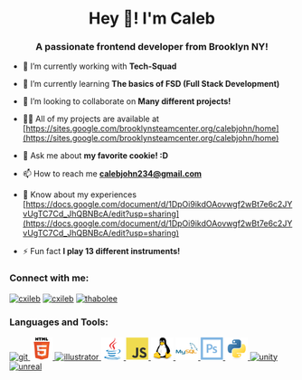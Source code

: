 <h1 align="center">Hey 👋! I'm Caleb</h1>
<h3 align="center">A passionate frontend developer from Brooklyn NY!</h3>

- 🔭 I’m currently working with **Tech-Squad**

- 🌱 I’m currently learning **The basics of FSD (Full Stack Development)**

- 👯 I’m looking to collaborate on **Many different projects!**

- 👨‍💻 All of my projects are available at [https://sites.google.com/brooklynsteamcenter.org/calebjohn/home](https://sites.google.com/brooklynsteamcenter.org/calebjohn/home)

- 💬 Ask me about **my favorite cookie! :D**

- 📫 How to reach me **calebjohn234@gmail.com**

- 📄 Know about my experiences [https://docs.google.com/document/d/1DpOi9ikdOAovwgf2wBt7e6c2JYvUgTC7Cd_JhQBNBcA/edit?usp=sharing](https://docs.google.com/document/d/1DpOi9ikdOAovwgf2wBt7e6c2JYvUgTC7Cd_JhQBNBcA/edit?usp=sharing)

- ⚡ Fun fact **I play 13 different instruments!**

<h3 align="left">Connect with me:</h3>
<p align="left">
<a href="https://twitter.com/cxileb" target="blank"><img align="center" src="https://raw.githubusercontent.com/rahuldkjain/github-profile-readme-generator/master/src/images/icons/Social/twitter.svg" alt="cxileb" height="30" width="40" /></a>
<a href="https://instagram.com/cxileb" target="blank"><img align="center" src="https://raw.githubusercontent.com/rahuldkjain/github-profile-readme-generator/master/src/images/icons/Social/instagram.svg" alt="cxileb" height="30" width="40" /></a>
<a href="https://www.youtube.com/c/thabolee" target="blank"><img align="center" src="https://raw.githubusercontent.com/rahuldkjain/github-profile-readme-generator/master/src/images/icons/Social/youtube.svg" alt="thabolee" height="30" width="40" /></a>
</p>

<h3 align="left">Languages and Tools:</h3>
<p align="left"> <a href="https://git-scm.com/" target="_blank" rel="noreferrer"> <img src="https://www.vectorlogo.zone/logos/git-scm/git-scm-icon.svg" alt="git" width="40" height="40"/> </a> <a href="https://www.w3.org/html/" target="_blank" rel="noreferrer"> <img src="https://raw.githubusercontent.com/devicons/devicon/master/icons/html5/html5-original-wordmark.svg" alt="html5" width="40" height="40"/> </a> <a href="https://www.adobe.com/in/products/illustrator.html" target="_blank" rel="noreferrer"> <img src="https://www.vectorlogo.zone/logos/adobe_illustrator/adobe_illustrator-icon.svg" alt="illustrator" width="40" height="40"/> </a> <a href="https://www.java.com" target="_blank" rel="noreferrer"> <img src="https://raw.githubusercontent.com/devicons/devicon/master/icons/java/java-original.svg" alt="java" width="40" height="40"/> </a> <a href="https://developer.mozilla.org/en-US/docs/Web/JavaScript" target="_blank" rel="noreferrer"> <img src="https://raw.githubusercontent.com/devicons/devicon/master/icons/javascript/javascript-original.svg" alt="javascript" width="40" height="40"/> </a> <a href="https://www.linux.org/" target="_blank" rel="noreferrer"> <img src="https://raw.githubusercontent.com/devicons/devicon/master/icons/linux/linux-original.svg" alt="linux" width="40" height="40"/> </a> <a href="https://www.mysql.com/" target="_blank" rel="noreferrer"> <img src="https://raw.githubusercontent.com/devicons/devicon/master/icons/mysql/mysql-original-wordmark.svg" alt="mysql" width="40" height="40"/> </a> <a href="https://www.photoshop.com/en" target="_blank" rel="noreferrer"> <img src="https://raw.githubusercontent.com/devicons/devicon/master/icons/photoshop/photoshop-line.svg" alt="photoshop" width="40" height="40"/> </a> <a href="https://www.python.org" target="_blank" rel="noreferrer"> <img src="https://raw.githubusercontent.com/devicons/devicon/master/icons/python/python-original.svg" alt="python" width="40" height="40"/> </a> <a href="https://unity.com/" target="_blank" rel="noreferrer"> <img src="https://www.vectorlogo.zone/logos/unity3d/unity3d-icon.svg" alt="unity" width="40" height="40"/> </a> <a href="https://unrealengine.com/" target="_blank" rel="noreferrer"> <img src="https://raw.githubusercontent.com/kenangundogan/fontisto/036b7eca71aab1bef8e6a0518f7329f13ed62f6b/icons/svg/brand/unreal-engine.svg" alt="unreal" width="40" height="40"/> </a> </p>
